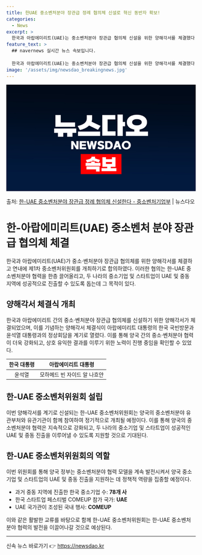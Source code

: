 ```yaml
---
title: 한UAE 중소벤처분야 장관급 정례 협의체 신설로 혁신 동반자 확보!
categories:
  - News
excerpt: >
  한국과 아랍에미리트(UAE)는 중소벤처분야 장관급 협의체 신설을 위한 양해각서를 체결했다. 이는 양국 최초의…
feature_text: >
  ## navernews 실시간 뉴스 속보입니다.

  한국과 아랍에미리트(UAE)는 중소벤처분야 장관급 협의체 신설을 위한 양해각서를 체결했다. 이는 양국 최초의…
image: '/assets/img/newsdao_breakingnews.jpg'
---
```


![뉴스다오 속보](/assets/img/newsdao_breakingnews.jpg)

<p>출처: <a href="https://newsdao.kr/3962" rel="dofollow">한-UAE 중소벤처분야 장관급 정례 협의체 신설한다 - 중소벤처기업부</a> | 뉴스다오</p>

<h1>한-아랍에미리트(UAE) 중소벤처 분야 장관급 협의체 체결</h1>
<p data-ke-size="size16">한국과 아랍에미리트(UAE)가 중소·벤처분야 장관급 협의체를 위한 양해각서를 체결하고 연내에 제1차 중소벤처위원회를 개최하기로 합의하였다. 이러한 협의는 한-UAE 중소벤처분야 협력을 한층 끌어올리고, 두 나라의 중소기업 및 스타트업이 UAE 및 중동 지역에 성공적으로 진출할 수 있도록 돕는데 그 목적이 있다.</p>

<h2>양해각서 체결식 개최</h2>
<p data-ke-size="size16">한국과 아랍에미리트 간의 중소·벤처분야 장관급 협의체를 신설하기 위한 양해각서가 체결되었으며, 이를 기념하는 양해각서 체결식이 아랍에미리트 대통령의 한국 국빈방문과 윤석열 대통령과의 정상회담을 계기로 열렸다. 이를 통해 양국 간의 중소·벤처분야 협력이 더욱 강화되고, 상호 유익한 결과를 이루기 위한 노력이 진행 중임을 확인할 수 있었다.</p>
<table>
<thead>
<tr>
<th style="text-align: center;">한국 대통령</th>
<th style="text-align: center;">아랍에미리트 대통령</th>
</tr>
</thead>
<tbody>
<tr>
<td style="text-align: center;">윤석열</td>
<td style="text-align: center;">모하메드 빈 자이드 알 나흐얀</td>
</tr>
</tbody>
</table>

<h2>한-UAE 중소벤처위원회 설립</h2>
<p data-ke-size="size16">이번 양해각서를 계기로 신설되는 한-UAE 중소벤처위원회는 양국의 중소벤처분야 유관부처와 유관기관이 함께 참여하여 정기적으로 개최될 예정이다. 이를 통해 양국의 중소벤처분야 협력은 지속적으로 강화되고, 두 나라의 중소기업 및 스타트업이 성공적인 UAE 및 중동 진출을 이루어낼 수 있도록 지원할 것으로 기대된다.</p>

<h2>한-UAE 중소벤처위원회의 역할</h2>
<p data-ke-size="size16">이번 위원회를 통해 양국 정부는 중소벤처분야 협력 모델을 계속 발전시켜서 양국 중소기업 및 스타트업의 UAE 및 중동 진출을 지원하는 데 정책적 역량을 집중할 예정이다.</p>
<ul>
<li>과거 중동 지역에 진출한 한국 중소기업 수: <b>78개 사</b></li>
<li>한국 스타트업 페스티벌 COMEUP 참가 국가: <b>UAE</b></li>
<li>UAE 국가관이 조성된 국내 행사: <b>COMEUP</b></li>
</ul>
<p>이와 같은 활발한 교류를 바탕으로 함께 한-UAE 중소벤처위원회는 한-UAE 중소벤처분야 협력의 발전을 이끌어나갈 것으로 예상된다.</p>
<hr>
<p data-ke-size="size16"></p> 

신속 뉴스 바로가기 👉 <a href="https://newsdao.kr" rel="dofollow">https://newsdao.kr</a>


